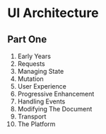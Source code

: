 # UI Architecture

## Part One 

1. Early Years
2. Requests
3. Managing State
4. Mutation
5. User Experience
6. Progressive Enhancement
7. Handling Events
8. Modifying The Document
9. Transport
10. The Platform
